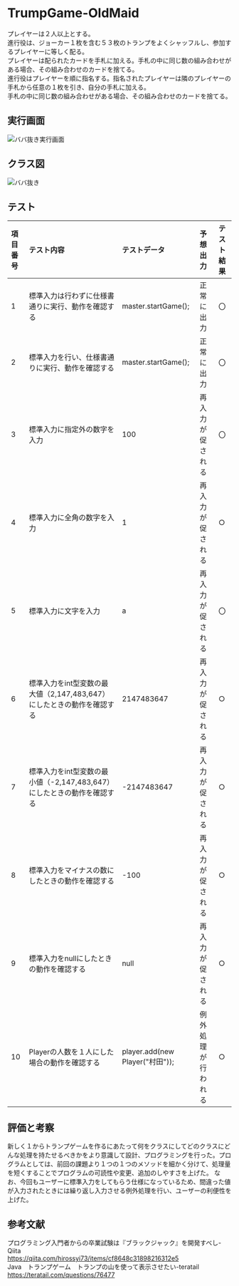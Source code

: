 # TrumpGame-OldMaid

プレイヤーは２人以上とする。  
進行役は、ジョーカー１枚を含む５３枚のトランプをよくシャッフルし、参加するプレイヤーに等しく配る。  
プレイヤーは配られたカードを手札に加える。手札の中に同じ数の組み合わせがある場合、その組み合わせのカードを捨てる。  
進行役はプレイヤーを順に指名する。指名されたプレイヤーは隣のプレイヤーの手札から任意の１枚を引き、自分の手札に加える。  
手札の中に同じ数の組み合わせがある場合、その組み合わせのカードを捨てる。

## 実行画面
![ババ抜き実行画面](https://user-images.githubusercontent.com/57606507/109087612-23b43100-7751-11eb-8203-f3919b137ab6.png)

## クラス図
![ババ抜き](https://user-images.githubusercontent.com/57606507/109086804-a3d99700-774f-11eb-8b4d-ec89a76a8230.jpg)

## テスト
|項目番号|テスト内容|テストデータ|予想出力|テスト結果|
|:----|:----|:----|:----|:----|
|1|標準入力は行わずに仕様書通りに実行、動作を確認する|master.startGame();|正常に出力|〇|
|2|標準入力を行い、仕様書通りに実行、動作を確認する|master.startGame();|正常に出力|〇|
|3|標準入力に指定外の数字を入力|100|再入力が促される|〇|
|4|標準入力に全角の数字を入力|1|再入力が促される|○|
|5|標準入力に文字を入力|a|再入力が促される|〇|
|6|標準入力をint型変数の最大値（2,147,483,647）にしたときの動作を確認する|2147483647|再入力が促される|○|
|7|標準入力をint型変数の最小値（-2,147,483,647）にしたときの動作を確認する|-2147483647|再入力が促される|○|
|8|標準入力をマイナスの数にしたときの動作を確認する|-100|再入力が促される|○|
|9|標準入力をnullにしたときの動作を確認する|null|再入力が促される|○|
|10|Playerの人数を１人にした場合の動作を確認する|player.add(new Player("村田"));|例外処理が行われる|○|

## 評価と考察
新しく１からトランプゲームを作るにあたって何をクラスにしてどのクラスにどんな処理を持たせるべきかをより意識して設計、プログラミングを行った。プログラムとしては、前回の課題より１つの１つのメソッドを細かく分けて、処理量を短くすることでプログラムの可読性や変更、追加のしやすさを上げた。
なお、今回もユーザーに標準入力をしてもらう仕様になっているため、間違った値が入力されたときには繰り返し入力させる例外処理を行い、ユーザーの利便性を上げた。

## 参考文献
プログラミング入門者からの卒業試験は『ブラックジャック』を開発すべし-Qiita  
https://qiita.com/hirossyi73/items/cf8648c31898216312e5  
Java　トランプゲーム　トランプの山を使って表示させたい-teratail  
https://teratail.com/questions/76477
